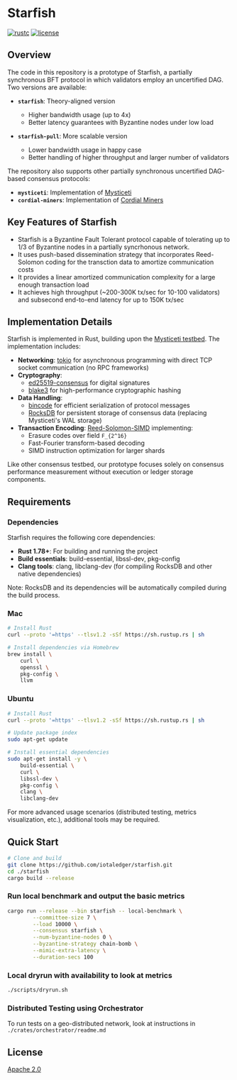 # Starfish

[![rustc](https://img.shields.io/badge/rustc-1.78+-blue?style=flat-square&logo=rust)](https://www.rust-lang.org)
[![license](https://img.shields.io/badge/license-Apache-blue.svg?style=flat-square)](LICENSE)

## Overview

The code in this repository is a prototype of Starfish, a partially synchronous BFT protocol in which validators employ an uncertified DAG. Two versions are available:
- **`starfish`**: Theory-aligned version
  - Higher bandwidth usage (up to 4x)
  - Better latency guarantees with Byzantine nodes under low load

- **`starfish-pull`**: More scalable version
  - Lower bandwidth usage in happy case
  - Better handling of higher throughput and larger number of validators

The repository also supports other partially synchronous uncertified DAG-based consensus protocols:
- **`mysticeti`**: Implementation of [Mysticeti](https://www.cs.cornell.edu/~babel/papers/mysticeti.pdf)
- **`cordial-miners`**: Implementation of [Cordial Miners](https://arxiv.org/pdf/2205.09174)

## Key Features of Starfish

- Starfish is a Byzantine Fault Tolerant protocol capable of tolerating up to 1/3 of Byzantine nodes in a partially syncrhonous network.
- It uses push-based dissemination strategy that incorporates Reed-Solomon coding for the transction data to amortize communication costs
- It provides a linear amortized communication complexity for a large enough transaction load
- It achieves high throughput (~200-300K tx/sec for 10-100 validators) and subsecond end-to-end latency for up to 150K tx/sec 

## Implementation Details

Starfish is implemented in Rust, building upon the [Mysticeti testbed](https://github.com/asonnino/mysticeti/tree/paper). The implementation includes:

- **Networking**: [tokio](https://tokio.rs) for asynchronous programming with direct TCP socket communication (no RPC frameworks)
- **Cryptography**:
  - [ed25519-consensus](https://docs.rs/ed25519-consensus/) for digital signatures
  - [blake3](https://docs.rs/blake3/) for high-performance cryptographic hashing
- **Data Handling**:
  - [bincode](https://docs.rs/bincode/) for efficient serialization of protocol messages
  - [RocksDB](https://rocksdb.org/) for persistent storage of consensus data (replacing Mysticeti's WAL storage)
- **Transaction Encoding**: [Reed-Solomon-SIMD](https://crates.io/crates/reed-solomon-simd) implementing:
  - Erasure codes over field `F_{2^16}`
  - Fast-Fourier transform-based decoding
  - SIMD instruction optimization for larger shards

Like other consensus testbed, our prototype focuses solely on consensus performance measurement without execution or ledger storage components.
## Requirements

### Dependencies

Starfish requires the following core dependencies:

- **Rust 1.78+**: For building and running the project
- **Build essentials**: build-essential, libssl-dev, pkg-config
- **Clang tools**: clang, libclang-dev (for compiling RocksDB and other native dependencies)

Note: RocksDB and its dependencies will be automatically compiled during the build process.

### Mac
```bash
# Install Rust
curl --proto '=https' --tlsv1.2 -sSf https://sh.rustup.rs | sh

# Install dependencies via Homebrew
brew install \
    curl \
    openssl \
    pkg-config \
    llvm
```

### Ubuntu
```bash
# Install Rust
curl --proto '=https' --tlsv1.2 -sSf https://sh.rustup.rs | sh

# Update package index
sudo apt-get update

# Install essential dependencies
sudo apt-get install -y \
    build-essential \
    curl \
    libssl-dev \
    pkg-config \
    clang \
    libclang-dev
```

For more advanced usage scenarios (distributed testing, metrics visualization, etc.), additional tools may be required.
## Quick Start

```bash
# Clone and build
git clone https://github.com/iotaledger/starfish.git
cd ./starfish
cargo build --release
```

### Run local benchmark and output the basic metrics
```bash
cargo run --release --bin starfish -- local-benchmark \
        --committee-size 7 \
        --load 10000 \
        --consensus starfish \
        --num-byzantine-nodes 0 \
        --byzantine-strategy chain-bomb \
        --mimic-extra-latency \
        --duration-secs 100
```
### Local dryrun with availability to look at metrics
```bash
./scripts/dryrun.sh
```
### Distributed Testing using Orchestrator

To run tests on a geo-distributed network, look at instructions in `./crates/orchestrator/readme.md`


## License
[Apache 2.0](LICENSE)
